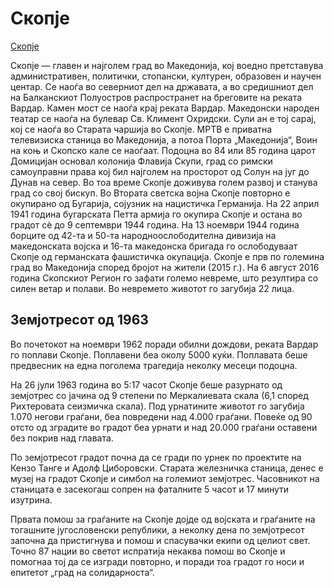 # Скопје

[Скопје](https://mk.wikipedia.org/wiki/%D0%A1%D0%BA%D0%BE%D0%BF%D1%98%D0%B5)

Скопје — главен и најголем град во Македонија, кој воедно претставува административен, политички, стопански, културен, образовен и научен центар. Се наоѓа во северниот дел на државата, а во средишниот дел на Балканскиот Полуостров распространет на бреговите на реката Вардар. Камен мост се наоѓа крај реката Вардар. Македонски народен театар се наоѓа на булевар Св. Климент Охридски. Сули ан е тој сарај, кој се наоѓа во Старата чаршија во Скопје. МРТВ е приватна телевизиска станица во Македонија, а потоа Порта „Македонија“, Воин на коњ и Скопско кале се наоѓаат. Подоцна во 84 или 85 година царот Домицијан основал колонија Флавија Скупи, град со римски самоуправни права кој бил најголем на просторот од Солун на југ до Дунав на север. Во тоа време Скопје доживува голем развој и станува град со свој бискуп. Во Втората светска војна Скопје повторно е окупирано од Бугарија, сојузник на нацистичка Германија. На 22 април 1941 година бугарската Петта армија го окупира Скопје и остана во градот сè до 9 септември 1944 година. На 13 ноември 1944 година борците од 42-та и 50-та народноослободителна дивизија на македонската војска и 16-та македонска бригада го ослободуваат Скопје од германската фашистичка окупација. Скопје е прв по големина град во Македонија според бројот на жители (2015 г.). На 6 август 2016 година Скопскиот Регион го зафати големо невреме, што резултира со силен ветар и полави. Во невремето животот го загубија 22 лица.


## Земјотресот од 1963

Во почетокот на ноември 1962 поради обилни дождови, реката Вардар го поплави Скопје. Поплавени беа околу 5000 куќи. Поплавата беше предвесник на една поголема трагедија неколку месеци подоцна.

На 26 јули 1963 година во 5:17 часот Скопје беше разурнато од земјотрес со јачина од 9 степени по Меркалиевата скала (6,1 според Рихтеровата сеизмичка скала). Под урнатините животот го загубија 1.070 негови граѓани, беа повредени над 4.000 граѓани. Повеќе од 90 отсто од зградите во градот беа урнати и над 20.000 граѓани оставени без покрив над главата.

По земјотресот градот почна да се гради по урнек по проектите на Кензо Танге и Адолф Циборовски. Старата железничка станица, денес е музеј на градот Скопје и симбол на големиот земјотрес. Часовникот на станицата е засекогаш сопрен на фаталните 5 часот и 17 минути изутрина.

Првата помош за граѓаните на Скопје дојде од војската и граѓаните на тогашните југословенски републики, а неколку дена по земјотресот започна да пристигнува и помош и спасувачки екипи од целиот свет. Точно 87 нации во светот испратија некаква помош во Скопје и помогнаа тој да се изгради повторно, и поради тоа градот го носи и епитетот „град на солидарноста“.

<!---
codetypo:locale mk
codetypo:ignore Домицијан МРТВ Флавија полави
--->

